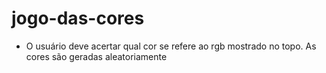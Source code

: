 # jogo-das-cores
- O usuário deve acertar qual cor se refere ao rgb mostrado no topo. As cores são geradas aleatoriamente

